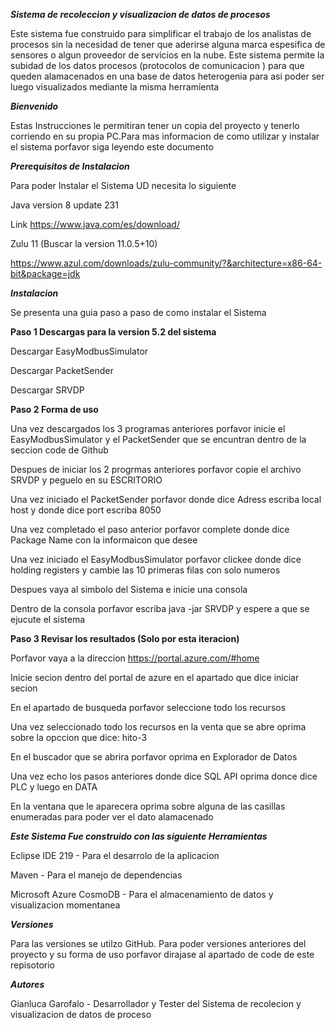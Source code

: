 ***Sistema de recoleccion y visualizacion de datos de procesos***

Este sistema fue construido para simplificar el trabajo de los analistas de procesos sin la necesidad de tener que aderirse alguna marca espesifica de sensores o algun proveedor de servicios en la nube.
Este sistema permite la subidad de los datos procesos (protocolos de comunicacion ) para que queden alamacenados en una base de datos heterogenia para asi poder ser luego visualizados mediante la misma herramienta 

***Bienvenido***

Estas Instrucciones le permitiran tener un copia del proyecto y tenerlo corriendo en su propia PC.Para mas informacion de como utilizar y instalar el sistema porfavor siga leyendo este documento 

***Prerequisitos de Instalacion***

Para poder Instalar el Sistema UD necesita lo siguiente 

Java version 8 update 231

Link https://www.java.com/es/download/

Zulu 11 (Buscar la version 11.0.5+10)

https://www.azul.com/downloads/zulu-community/?&architecture=x86-64-bit&package=jdk


***Instalacion*** 

Se presenta una guia paso a paso de como instalar el Sistema 

**Paso 1 Descargas para la version 5.2 del sistema** 

Descargar EasyModbusSimulator

Descargar PacketSender 

Descargar SRVDP

**Paso 2 Forma de uso** 

Una vez descargados los 3 programas anteriores porfavor inicie el EasyModbusSimulator y el PacketSender que se encuntran dentro de la seccion code de Github

Despues de iniciar los 2 progrmas anteriores porfavor copie el archivo SRVDP y peguelo en su ESCRITORIO 

Una vez iniciado el PacketSender porfavor donde dice Adress escriba local host y donde dice port escriba 8050

Una vez completado el paso anterior porfavor complete donde dice Package Name con la informaicon que desee

Una vez iniciado el EasyModbusSimulator porfavor clickee donde dice holding registers y cambie las 10 primeras filas con solo numeros

Despues vaya al simbolo del Sistema e inicie una consola 

Dentro de la consola porfavor escriba java -jar SRVDP y espere a que se ejucute el sistema 

**Paso 3 Revisar los resultados (Solo por esta iteracion)**

Porfavor vaya a la direccion https://portal.azure.com/#home

Inicie secion dentro del portal de azure en el apartado que dice iniciar secion

En el apartado de busqueda porfavor seleccione todo los recursos

Una vez seleccionado todo los recursos en la venta que se abre oprima sobre la opccion que dice: hito-3

En el buscador que se abrira porfavor oprima en Explorador de Datos

Una vez echo los pasos anteriores donde dice SQL API oprima donce dice PLC y luego en DATA

En la ventana que le aparecera oprima sobre alguna de las casillas enumeradas para poder ver el dato alamacenado


***Este Sistema Fue construido con las siguiente Herramientas*** 

Eclipse IDE 219 - Para el desarrolo de la aplicacion 

Maven - Para el manejo de dependencias

Microsoft Azure CosmoDB - Para el almacenamiento de datos y visualizacion momentanea 

***Versiones*** 

Para las versiones se utilzo GitHub. Para poder versiones anteriores del proyecto y su forma de uso porfavor dirajase al apartado de code de este repisotorio 

***Autores***

Gianluca Garofalo - Desarrollador y Tester del Sistema de recolecion y visualizacion de datos de proceso


